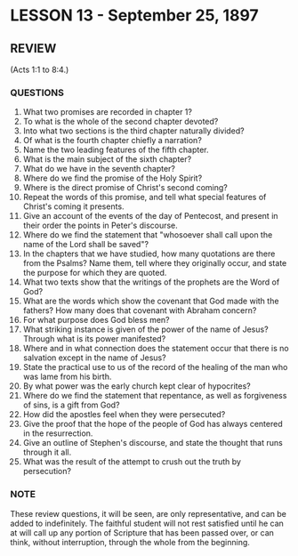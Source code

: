 # LESSON 13 - September 25, 1897

## REVIEW
(Acts 1:1 to 8:4.)

### QUESTIONS

1. What two promises are recorded in chapter 1?
2. To what is the whole of the second chapter devoted?
3. Into what two sections is the third chapter naturally divided?
4. Of what is the fourth chapter chiefly a narration?
5. Name the two leading features of the fifth chapter.
6. What is the main subject of the sixth chapter?
7. What do we have in the seventh chapter?
8. Where do we find the promise of the Holy Spirit?
9. Where is the direct promise of Christ's second coming?
10. Repeat the words of this promise, and tell what special features of Christ's coming it presents.
11. Give an account of the events of the day of Pentecost, and present in their order the points in Peter's discourse.
12. Where do we find the statement that "whosoever shall call upon the name of the Lord shall be saved"?
13. In the chapters that we have studied, how many quotations are there from the Psalms? Name them, tell where they originally occur, and state the purpose for which they are quoted.
14. What two texts show that the writings of the prophets are the Word of God?
15. What are the words which show the covenant that God made with the fathers? How many does that covenant with Abraham concern?
16. For what purpose does God bless men?
17. What striking instance is given of the power of the name of Jesus? Through what is its power manifested?
18. Where and in what connection does the statement occur that there is no salvation except in the name of Jesus?
19. State the practical use to us of the record of the healing of the man who was lame from his birth.
20. By what power was the early church kept clear of hypocrites?
21. Where do we find the statement that repentance, as well as forgiveness of sins, is a gift from God?
22. How did the apostles feel when they were persecuted?
23. Give the proof that the hope of the people of God has always centered in the resurrection.
24. Give an outline of Stephen's discourse, and state the thought that runs through it all.
25. What was the result of the attempt to crush out the truth by persecution?

### NOTE

These review questions, it will be seen, are only representative, and can be added to indefinitely. The faithful student will not rest satisfied until he can at will call up any portion of Scripture that has been passed over, or can think, without interruption, through the whole from the beginning.